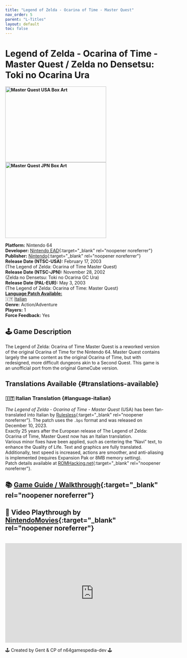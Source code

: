 ```yaml
---
title: "Legend of Zelda - Ocarina of Time - Master Quest"
nav_order: 5
parent: "L-Titles"
layout: default
toc: false
---
```


# Legend of Zelda - Ocarina of Time - Master Quest / Zelda no Densetsu: Toki no Ocarina Ura

<b>
<img src="https://images.launchbox-app.com//7f80818c-09f4-4489-9266-62a5a5700ab5.jpg" alt="Master Quest USA Box Art" width="320" height="240" />
<img src="https://images.launchbox-app.com//376e7ada-226c-4479-b324-928593c7daa8.png" alt="Master Quest JPN Box Art" width="320" height="240" />
</b>

**Platform:** Nintendo 64  
**Developer:** [Nintendo EAD](https://en.wikipedia.org/wiki/Nintendo_Entertainment_Analysis_%26_Development){:target="_blank" rel="noopener noreferrer"}  
**Publisher:** [Nintendo](https://en.wikipedia.org/wiki/Nintendo){:target="_blank" rel="noopener noreferrer"}  
**Release Date (NTSC-USA):** February 17, 2003  
(The Legend of Zelda: Ocarina of Time Master Quest)  
**Release Date (NTSC-JPN):** November 28, 2002  
(Zelda no Densetsu: Toki no Ocarina GC Ura)  
**Release Date (PAL-EUR):** May 3, 2003  
(The Legend of Zelda: Ocarina of Time: Master Quest)  
[**Language Patch Available:**](#translations-available)<br>
🇮🇹 [Italian](#language-italian)  
**Genre:** Action/Adventure  
**Players:** 1  
**Force Feedback:** Yes  

## 🕹️ Game Description
The Legend of Zelda: Ocarina of Time Master Quest is a reworked version of the original Ocarina of Time for the Nintendo 64. Master Quest contains largely the same content as the original Ocarina of Time, but with redesigned, more difficult dungeons akin to a Second Quest. This game is an unofficial port from the original GameCube version.

## Translations Available {#translations-available}  
### 🇮🇹 Italian Translation {#language-italian}  
*The Legend of Zelda - Ocarina of Time - Master Quest* (USA) has been fan-translated into Italian by [Rulesless](https://www.romhacking.net/community/7348/){:target="_blank" rel="noopener noreferrer"}. The patch uses the `.bps` format and was released on December 10, 2023.  
Exactly 25 years after the European release of The Legend of Zelda: Ocarina of Time, Master Quest now has an Italian translation.  
Various minor fixes have been applied, such as centering the “Navi” text, to enhance the Quality of Life. Text and graphics are fully translated. Additionally, text speed is increased, actions are smoother, and anti-aliasing is implemented (requires Expansion Pak or 8MB memory setting).  
Patch details available at [ROMHacking.net](https://www.romhacking.net/translations/7131/){:target="_blank" rel="noopener noreferrer"}.

## 📚 [Game Guide / Walkthrough](https://www.ign.com/wikis/the-legend-of-zelda-ocarina-of-time-3d/Master_Quest_Walkthrough){:target="_blank" rel="noopener noreferrer"}

## 🎥 Video Playthrough by [NintendoMovies](https://www.youtube.com/channel/UCWkvUWeJiP2laYO1bDjkoqA){:target="_blank" rel="noopener noreferrer"}
<br />  
<iframe width="560" height="315" src="https://www.youtube.com/embed/55He9oamMOM" title="YouTube video player" frameborder="0" allowfullscreen></iframe>

🕹️ Created by Gent & CP of n64gamespedia-dev 🕹️  
<!-- Vault Format: n64gamespedia-dev -->  
<!-- Protocol Source: _vault-specs/format-protocol.md -->
